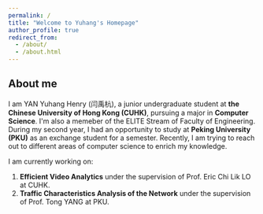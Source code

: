 ```yaml
---
permalink: /
title: "Welcome to Yuhang's Homepage"
author_profile: true
redirect_from: 
  - /about/
  - /about.html
---
```


## About me

I am YAN Yuhang Henry (闫禹杭), a junior undergraduate student at **the Chinese University of Hong Kong (CUHK)**, pursuing a major in **Computer Science**. I'm also a memeber of the ELITE Stream of Faculty of Engineering. During my second year, I had an opportunity to study at **Peking University (PKU)** as an exchange student for a semester. Recently, I am trying to reach out to different areas of computer science to enrich my knowledge.

I am currently working on:

1. **Efficient Video Analytics** under the supervision of Prof. Eric Chi Lik LO at CUHK.
2. **Traffic Characteristics Analysis of the Network** under the supervision of Prof. Tong YANG at PKU.
